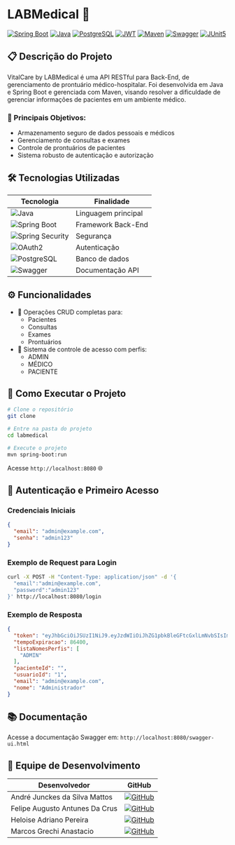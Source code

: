 # LABMedical 🏥

[![Spring Boot](https://img.shields.io/badge/Spring_Boot-3.x-6DB33F?style=for-the-badge&logo=spring-boot)](https://spring.io/projects/spring-boot)
[![Java](https://img.shields.io/badge/Java-17-ED8B00?style=for-the-badge&logo=openjdk&logoColor=white)](https://www.java.com/)
[![PostgreSQL](https://img.shields.io/badge/PostgreSQL-316192?style=for-the-badge&logo=postgresql&logoColor=white)](https://www.postgresql.org/)
[![JWT](https://img.shields.io/badge/JWT-000000?style=for-the-badge&logo=json-web-tokens&logoColor=white)](https://jwt.io/)
[![Maven](https://img.shields.io/badge/Maven-C71A36?style=for-the-badge&logo=apache-maven&logoColor=white)](https://maven.apache.org/)
[![Swagger](https://img.shields.io/badge/Swagger-85EA2D?style=for-the-badge&logo=swagger&logoColor=black)](https://swagger.io/)
[![JUnit5](https://img.shields.io/badge/JUnit5-25A162?style=for-the-badge&logo=junit5&logoColor=white)](https://junit.org/junit5/)

## 📋 Descrição do Projeto

VitalCare by LABMedical é uma API RESTful para Back-End, de gerenciamento de prontuário médico-hospitalar.
Foi desenvolvida em Java e Spring Boot e gerenciada com Maven, visando resolver a dificuldade de gerenciar informações de pacientes em um ambiente médico.

### 🎯 Principais Objetivos:
- Armazenamento seguro de dados pessoais e médicos
- Gerenciamento de consultas e exames
- Controle de prontuários de pacientes
- Sistema robusto de autenticação e autorização

## 🛠️ Tecnologias Utilizadas

<div align="left-align">

| Tecnologia                                                                                                                     | Finalidade          |
|--------------------------------------------------------------------------------------------------------------------------------|---------------------|
| ![Java](https://img.shields.io/badge/Java-ED8B00?style=flat-square&logo=openjdk&logoColor=white)                               | Linguagem principal |
| ![Spring Boot](https://img.shields.io/badge/Spring_Boot-6DB33F?style=flat-square&logo=spring-boot&logoColor=white)             | Framework Back-End  |
| ![Spring Security](https://img.shields.io/badge/Spring_Security-6DB33F?style=flat-square&logo=spring-security&logoColor=white) | Segurança           |
| ![OAuth2](https://img.shields.io/badge/OAuth2-2F2F2F?style=flat-square&logo=oauth&logoColor=white)                             | Autenticação        |
| ![PostgreSQL](https://img.shields.io/badge/PostgreSQL-316192?style=flat-square&logo=postgresql&logoColor=white)                | Banco de dados      |
| ![Swagger](https://img.shields.io/badge/Swagger-85EA2D?style=flat-square&logo=swagger&logoColor=black)                         | Documentação API    |

</div>

## ⚙️ Funcionalidades

- 📝 Operações CRUD completas para:
  - Pacientes
  - Consultas
  - Exames
  - Prontuários
- 🔐 Sistema de controle de acesso com perfis:
  - ADMIN
  - MÉDICO
  - PACIENTE

## 🚀 Como Executar o Projeto

```bash
# Clone o repositório
git clone 

# Entre na pasta do projeto
cd labmedical

# Execute o projeto
mvn spring-boot:run
```

Acesse `http://localhost:8080` 🌐

## 🔑 Autenticação e Primeiro Acesso

### Credenciais Iniciais
```json
{
  "email": "admin@example.com",
  "senha": "admin123"
}
```

### Exemplo de Request para Login

```bash
curl -X POST -H "Content-Type: application/json" -d '{
  "email":"admin@example.com",
  "password":"admin123"
}' http://localhost:8080/login
```

### Exemplo de Resposta

```json
{
  "token": "eyJhbGciOiJSUzI1NiJ9.eyJzdWIiOiJhZG1pbkBleGFtcGxlLmNvbSIsImV4cCI6MTczMDg0NjU0OCwicGFjaWVudGVJZCI6IiIsImlhdCI6MTczMDc2MDE0OCwic2NvcGUiOiJBRE1JTiJ9.OQQjTC0JcCgk7AGRXcbU7sMBfSAqd44MuahpMm4Agito_QphcrWAkab_QlghSLe4Bw4NVuVpQ0laH2-YFeabMdMfHUNWClojkBd86nsfHNzsXMMn2ax1PO_kslj7qODT4tu5W20NDyz33l6O4EYy9NX9On9jFu4740PVn2sq3VahNWbCPi9puU8XsqEjsP8VDwZCe0fJGfznBl4pj0B2a9-rGSxtuqA9nx8hlOoOrLDZ0mIAMTK8axaw35UIhKmkP-v0dzO8nOKwPLn0MN084uEetiyqb4HiTU6s1SQdEcKD0oyPxuzicCW0FowIx8lXJNvtQVopA5tbEgjbZvuhiw",
  "tempoExpiracao": 86400,
  "listaNomesPerfis": [
    "ADMIN"
  ],
  "pacienteId": "",
  "usuarioId": "1",
  "email": "admin@example.com",
  "nome": "Administrador"
}
```

## 📚 Documentação

Acesse a documentação Swagger em: `http://localhost:8080/swagger-ui.html`

## 👥 Equipe de Desenvolvimento

<div align="left-align">

| Desenvolvedor                   | GitHub                                                                                                                                    |
|---------------------------------|-------------------------------------------------------------------------------------------------------------------------------------------|
| André Junckes da Silva Mattos   | [![GitHub ](https://img.shields.io/badge/GitHub-100000?style=flat-square&logo=github&logoColor=white)](https://github.com/andrejsmattos)  |
| Felipe Augusto Antunes Da Crus  | [![GitHub ](https://img.shields.io/badge/GitHub-100000?style=flat-square&logo=github&logoColor=white)](https://github.com/AFelipeAntunes) |
| Heloise Adriano Pereira         | [![GitHub ](https://img.shields.io/badge/GitHub-100000?style=flat-square&logo=github&logoColor=white)](https://github.com/heloiseap)      |
| Marcos Grechi Anastacio         | [![GitHub ](https://img.shields.io/badge/GitHub-100000?style=flat-square&logo=github&logoColor=white)](https://github.com/MarcosGrechi)   |

</div>
